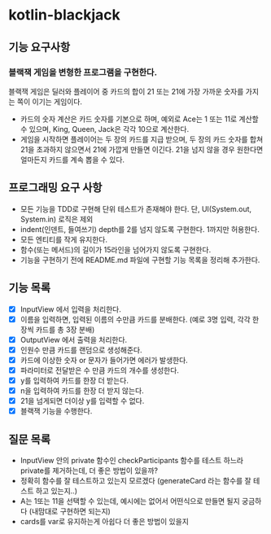 # kotlin-blackjack

## 기능 요구사항

### 블랙잭 게임을 변형한 프로그램을 구현한다.

블랙잭 게임은 딜러와 플레이어 중 카드의 합이 21 또는 21에 가장 가까운 숫자를 가지는 쪽이 이기는 게임이다.

- 카드의 숫자 계산은 카드 숫자를 기본으로 하며, 예외로 Ace는 1 또는 11로 계산할 수 있으며, King, Queen, Jack은 각각 10으로 계산한다.
- 게임을 시작하면 플레이어는 두 장의 카드를 지급 받으며, 두 장의 카드 숫자를 합쳐 21을 초과하지 않으면서 21에 가깝게 만들면 이긴다. 21을 넘지 않을 경우 원한다면 얼마든지 카드를 계속 뽑을 수 있다.

## 프로그래밍 요구 사항
- 모든 기능을 TDD로 구현해 단위 테스트가 존재해야 한다. 단, UI(System.out, System.in) 로직은 제외
- indent(인덴트, 들여쓰기) depth를 2를 넘지 않도록 구현한다. 1까지만 허용한다.
- 모든 엔티티를 작게 유지한다.
- 함수(또는 메서드)의 길이가 15라인을 넘어가지 않도록 구현한다.
- 기능을 구현하기 전에 README.md 파일에 구현할 기능 목록을 정리해 추가한다.

## 기능 목록
- [x] InputView 에서 입력을 처리한다.
- [x] 이름을 입력하면, 입력된 이름의 수만큼 카드를 분배한다. (예로 3명 입력, 각각 한장씩 카드를 총 3장 분배)
- [x] OutputView 에서 출력을 처리한다.
- [x] 인원수 만큼 카드를 랜덤으로 생성해준다.
- [x] 카드에 이상한 숫자 or 문자가 들어가면 에러가 발생한다.
- [x] 파라미터로 전달받은 수 만큼 카드의 개수를 생성한다.
- [x] y를 입력하여 카드를 한장 더 받는다.
- [x] n을 입력하여 카드를 한장 더 받지 않는다.
- [x] 21을 넘게되면 더이상 y를 입력할 수 없다.
- [x] 블랙잭 기능을 수행한다.

## 질문 목록
- InputView 안의 private 함수인 checkParticipants 함수를 테스트 하느라 private를 제거하는데, 더 좋은 방법이 있을까?
- 정확히 함수를 잘 테스트하고 있는지 모르겠다 (generateCard 라는 함수를 잘 테스트 하고 있는지..)
- A는 1또는 11을 선택할 수 있는데, 예시에는 없어서 어떤식으로 만들면 될지 궁금하다 (내맘대로 구현하면 되는지)
- cards를 var로 유지하는게 아쉽다 더 좋은 방법이 있을지
